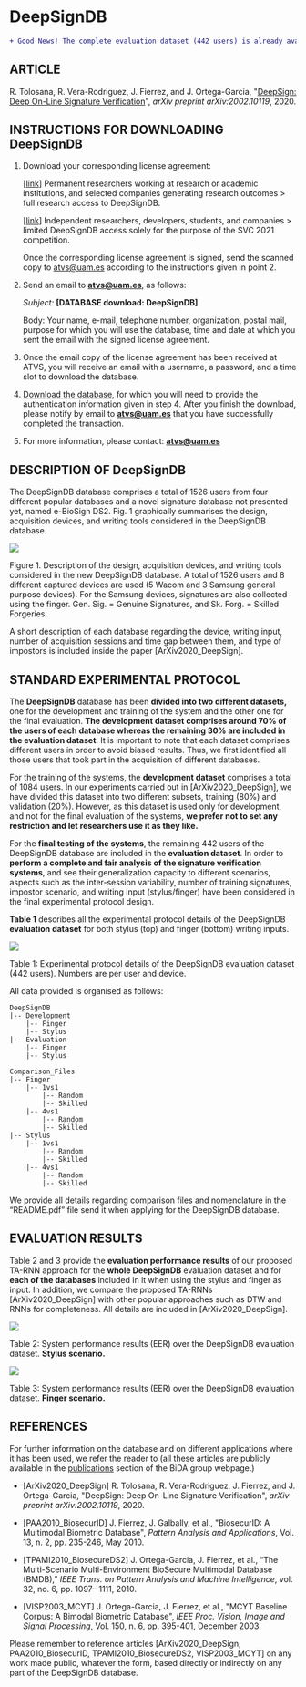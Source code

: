 # DeepSignDB
```diff 
+ Good News! The complete evaluation dataset (442 users) is already available! BiosecureDS2 subset has just been included.
```

## **ARTICLE**

R. Tolosana, R. Vera-Rodriguez, J. Fierrez, and J. Ortega-Garcia, "[DeepSign: Deep On-Line Signature Verification](https://arxiv.org/abs/2002.10119)", *arXiv preprint arXiv:2002.10119*, 2020.  

## **INSTRUCTIONS FOR DOWNLOADING DeepSignDB**

1. Download your corresponding license agreement:

    [[link](http://atvs.ii.uam.es/atvs/licenses/DeepSignDB_License.pdf)] Permanent researchers working at research or academic institutions, and selected companies generating research outcomes > full research access to DeepSignDB.
    
    [[link](http://atvs.ii.uam.es/atvs/files/DeepSignDB_License_SVC2021.pdf)] Independent researchers, developers, students, and companies > limited DeepSignDB access solely for the purpose of the SVC 2021 competition.    

    Once the corresponding license agreement is signed, send the scanned copy to atvs@uam.es according to the instructions given in point 2.

2. Send an email to [**atvs@uam.es**](mailto:atvs@uam.es), as follows:

    _Subject:_ **[DATABASE download: DeepSignDB]**

    Body: Your name, e-mail, telephone number, organization, postal mail, purpose for which you will use the database, time and date at which you sent the email with the signed license agreement.

1. Once the email copy of the license agreement has been received at ATVS, you will receive an email with a username, a password, and a time slot to download the database.
2. [Download the database](http://atvs.ii.uam.es/atvs/intranet/free_DB/DeepSignDB), for which you will need to provide the authentication information given in step 4. After you finish the download, please notify by email to [**atvs@uam.es**](mailto:atvs@uam.es) that you have successfully completed the transaction.
3. For more information, please contact: [**atvs@uam.es**](mailto:atvs@uam.es)

## **DESCRIPTION OF DeepSignDB**

The DeepSignDB database comprises a total of 1526 users from four different popular databases and a novel signature database not presented yet, named e-BioSign DS2. Fig. 1 graphically summarises the design, acquisition devices, and writing tools considered in the DeepSignDB database.

![](http://atvs.ii.uam.es/atvs/DeepSignDB_Database.png)

Figure 1. Description of the design, acquisition devices, and writing tools considered in the new DeepSignDB database. A total of 1526 users and 8 different captured devices are used (5 Wacom and 3 Samsung general purpose devices). For the Samsung devices, signatures are also collected using the finger. Gen. Sig. = Genuine Signatures, and Sk. Forg. = Skilled Forgeries.

A short description of each database regarding the device, writing input, number of acquisition sessions and time gap between them, and type of impostors is included inside the paper [ArXiv2020_DeepSign].

## **STANDARD EXPERIMENTAL PROTOCOL**

The **DeepSignDB** database has been **divided into two different datasets,** one for the development and training of the system and the other one for the final evaluation. **The development dataset comprises around 70% of the users of each database whereas the remaining 30% are included in the evaluation dataset**. It is important to note that each dataset comprises different users in order to avoid biased results. Thus, we first identified all those users that took part in the acquisition of different databases.

For the training of the systems, the **development dataset** comprises a total of 1084 users. In our experiments carried out in [ArXiv2020_DeepSign], we have divided this dataset into two different subsets, training (80%) and validation (20%). However, as this dataset is used only for development, and not for the final evaluation of the systems, **we prefer not to set any restriction and let researchers use it as they like.**

For the **final testing of the systems**, the remaining 442 users of the DeepSignDB database are included in the **evaluation dataset**. In order to **perform a complete and fair analysis of the signature verification systems**, and see their generalization capacity to different scenarios, aspects such as the inter-session variability, number of training signatures, impostor scenario, and writing input (stylus/finger) have been considered in the final experimental protocol design. 

**Table 1** describes all the experimental protocol details of the DeepSignDB **evaluation dataset** for both stylus (top) and finger (bottom) writing inputs.

![](http://atvs.ii.uam.es/atvs/DeepSignDB_Experimental_Protocol_v2.png)

Table 1: Experimental protocol details of the DeepSignDB evaluation dataset (442 users). Numbers are per user and device.


All data provided is organised as follows:

```shell
DeepSignDB
|-- Development
    |-- Finger
    |-- Stylus
|-- Evaluation
    |-- Finger
    |-- Stylus
        
Comparison_Files
|-- Finger
    |-- 1vs1
        |-- Random
        |-- Skilled
    |-- 4vs1
        |-- Random
        |-- Skilled
|-- Stylus
    |-- 1vs1
        |-- Random
        |-- Skilled
    |-- 4vs1
        |-- Random
        |-- Skilled

```

We provide all details regarding comparison files and nomenclature in the “README.pdf” file send it when applying for the DeepSignDB database. 


## **EVALUATION RESULTS**

Table 2 and 3 provide the **evaluation performance results** of our proposed TA-RNN approach for the **whole DeepSignDB** evaluation dataset and for **each of the databases** included in it when using the stylus and finger as input. In addition, we compare the proposed TA-RNNs [ArXiv2020_DeepSign] with other popular approaches such as DTW and RNNs for completeness. All details are included in [ArXiv2020_DeepSign].

![ ](http://atvs.ii.uam.es/atvs/DeepSignDB_EP_Stylus_full.png)

Table 2: System performance results (EER) over the DeepSignDB evaluation dataset. **Stylus scenario.**


![ ](http://atvs.ii.uam.es/atvs/DeepSignDB_EP_Finger.png)

Table 3: System performance results (EER) over the DeepSignDB evaluation dataset. **Finger scenario.**


## **REFERENCES**

For further information on the database and on different applications where it has been used, we refer the reader to (all these articles are publicly available in the [publications](http://atvs.ii.uam.es/atvs/listpublications.do) section of the BiDA group webpage.)

- [ArXiv2020_DeepSign] R. Tolosana, R. Vera-Rodriguez, J. Fierrez, and J. Ortega-Garcia, "DeepSign: Deep On-Line Signature Verification", *arXiv preprint arXiv:2002.10119*, 2020.

- [PAA2010_BiosecurID] J. Fierrez, J. Galbally, et al., "BiosecurID: A Multimodal Biometric Database", *Pattern Analysis and Applications*, Vol. 13, n. 2, pp. 235-246, May 2010. 

- [TPAMI2010_BiosecureDS2] J. Ortega-Garcia, J. Fierrez, et al., “The Multi-Scenario Multi-Environment BioSecure Multimodal Database (BMDB),” *IEEE Trans. on Pattern Analysis and Machine Intelligence*, vol. 32, no. 6, pp. 1097– 1111, 2010.

- [VISP2003_MCYT] J. Ortega-Garcia, J. Fierrez, et al., "MCYT Baseline Corpus: A Bimodal Biometric Database", *IEEE Proc. Vision, Image and Signal Processing*, Vol. 150, n. 6, pp. 395-401, December 2003. 

Please remember to reference articles [ArXiv2020_DeepSign, PAA2010_BiosecurID, TPAMI2010_BiosecureDS2, VISP2003_MCYT] on any work made public, whatever the form, based directly or indirectly on any part of the DeepSignDB database.
